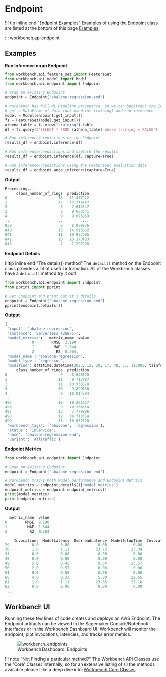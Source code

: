 # Endpoint

!!! tip inline end "Endpoint Examples"
    Examples of using the Endpoint class are listed at the bottom of this page [Examples](#examples).
    
::: workbench.api.endpoint


## Examples

**Run Inference on an Endpoint**

```py title="endpoint_inference.py"
from workbench.api.feature_set import FeatureSet
from workbench.api.model import Model
from workbench.api.endpoint import Endpoint

# Grab an existing Endpoint
endpoint = Endpoint("abalone-regression-end")

# Workbench has full ML Pipeline provenance, so we can backtrack the inputs,
# get a DataFrame of data (not used for training) and run inference
model = Model(endpoint.get_input())
fs = FeatureSet(model.get_input())
athena_table = fs.view("training").table
df = fs.query(f"SELECT * FROM {athena_table} where training = FALSE")

# Run inference/predictions on the Endpoint
results_df = endpoint.inference(df)

# Run inference/predictions and capture the results
results_df = endpoint.inference(df, capture=True)

# Run inference/predictions using the FeatureSet evaluation data
results_df = endpoint.auto_inference(capture=True)
```

**Output**

```py
Processing...
     class_number_of_rings  prediction
0                       13   11.477922
1                       12   12.316887
2                        8    7.612847
3                        8    9.663341
4                        9    9.075263
..                     ...         ...
839                      8    8.069856
840                     15   14.915502
841                     11   10.977605
842                     10   10.173433
843                      7    7.297976
```
**Endpoint Details**

!!!tip inline end "The details() method"
    The `detail()` method on the Endpoint class provides a lot of useful information. All of the Workbench classes have a `details()` method try it out!

```py title="endpoint_details.py"
from workbench.api.endpoint import Endpoint
from pprint import pprint

# Get Endpoint and print out it's details
endpoint = Endpoint("abalone-regression-end")
pprint(endpoint.details())
```

**Output**

```py
{
 'input': 'abalone-regression',
 'instance': 'Serverless (2GB/5)',
 'model_metrics':   metric_name  value
			0        RMSE  2.190
			1         MAE  1.544
			2          R2  0.504,
 'model_name': 'abalone-regression',
 'model_type': 'regressor',
 'modified': datetime.datetime(2023, 12, 29, 17, 48, 35, 115000, tzinfo=datetime.timezone.utc),
     class_number_of_rings  prediction
0                        9    8.648378
1                       11    9.717787
2                       11   10.933070
3                       10    9.899738
4                        9   10.014504
..                     ...         ...
495                     10   10.261657
496                      9   10.788254
497                     13    7.779886
498                     12   14.718514
499                     13   10.637320
 'workbench_tags': ['abalone', 'regression'],
 'status': 'InService',
 'name': 'abalone-regression-end',
 'variant': 'AllTraffic'}
```

**Endpoint Metrics**

```py title="endpoint_metrics.py"
from workbench.api.endpoint import Endpoint

# Grab an existing Endpoint
endpoint = Endpoint("abalone-regression-end")

# Workbench tracks both Model performance and Endpoint Metrics
model_metrics = endpoint.details()["model_metrics"]
endpoint_metrics = endpoint.endpoint_metrics()
print(model_metrics)
print(endpoint_metrics)
```

**Output**

```py
  metric_name  value
0        RMSE  2.190
1         MAE  1.544
2          R2  0.504

    Invocations  ModelLatency  OverheadLatency  ModelSetupTime  Invocation5XXErrors
29          0.0          0.00             0.00            0.00                  0.0
30          1.0          1.11            23.73           23.34                  0.0
31          0.0          0.00             0.00            0.00                  0.0
48          0.0          0.00             0.00            0.00                  0.0
49          5.0          0.45             9.64           23.57                  0.0
50          2.0          0.57             0.08            0.00                  0.0
51          0.0          0.00             0.00            0.00                  0.0
60          4.0          0.33             5.80           22.65                  0.0
61          1.0          1.11            23.35           23.10                  0.0
62          0.0          0.00             0.00            0.00                  0.0
...
```


## Workbench UI
Running these few lines of code creates and deploys an AWS Endpoint. The Endpoint artifacts can be viewed in the Sagemaker Console/Notebook interfaces or in the Workbench Dashboard UI. Workbench will monitor the endpoint, plot invocations, latencies, and tracks error metrics.

<figure>
<img alt="workbench_endpoints" src="https://github.com/SuperCowPowers/workbench/assets/4806709/b5eab741-2c23-4c5e-9495-15fd3ea8155c">
<figcaption>Workbench Dashboard: Endpoints</figcaption>
</figure>


!!! note "Not Finding a particular method?"
    The Workbench API Classes use the 'Core' Classes Internally, so for an extensive listing of all the methods available please take a deep dive into: [Workbench Core Classes](../core_classes/overview.md)
